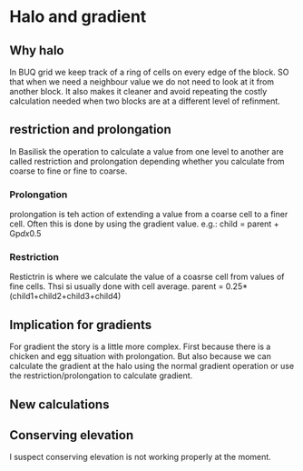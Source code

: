 # Halo and gradient
## Why halo
In BUQ grid we keep track of a ring of cells on every edge of the block. SO that when we need a neighbour value we do not need to look at it from another block. It also makes it cleaner and avoid repeating the costly calculation needed when two blocks are at a different level of refinment.

## restriction and prolongation
In Basilisk the operation to calculate a value from one level to another are called restriction and prolongation depending whether you calculate from coarse to fine or fine to coarse.

### Prolongation
prolongation is teh action of extending a value from a coarse cell to a finer cell. Often this is done by using the gradient value. e.g.:
child = parent + Gp*dx*0.5

### Restriction
Restictrin is where we calculate the value of a coasrse cell from values of fine cells. Thsi si usually done with cell average.
parent = 0.25*(child1+child2+child3+child4)

## Implication for gradients
For gradient the story is a little more complex. First because there is a chicken and egg situation with prolongation. But also because we can calculate the gradient at the halo using the normal gradient operation or use the restriction/prolongation to calculate gradient.

## New calculations

## Conserving elevation
I suspect conserving elevation is not working properly at the moment.
